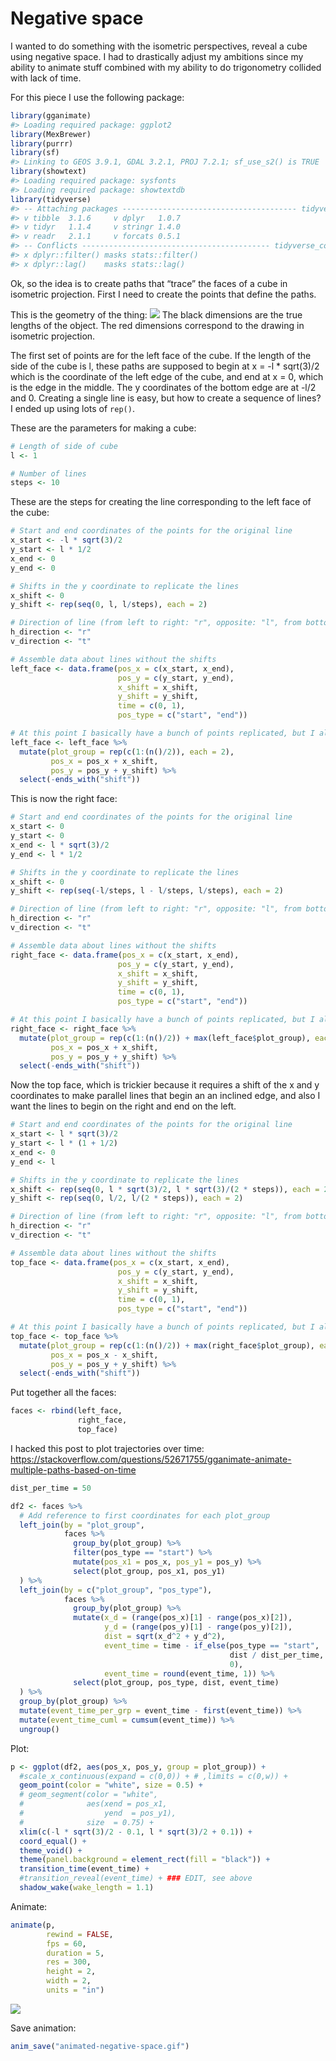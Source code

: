 
<!-- README.md is generated from README.Rmd. Please edit that file -->

# Negative space

<!-- badges: start -->
<!-- badges: end -->

I wanted to do something with the isometric perspectives, reveal a cube
using negative space. I had to drastically adjust my ambitions since my
ability to animate stuff combined with my ability to do trigonometry
collided with lack of time.

For this piece I use the following package:

``` r
library(gganimate)
#> Loading required package: ggplot2
library(MexBrewer)
library(purrr)
library(sf)
#> Linking to GEOS 3.9.1, GDAL 3.2.1, PROJ 7.2.1; sf_use_s2() is TRUE
library(showtext)
#> Loading required package: sysfonts
#> Loading required package: showtextdb
library(tidyverse)
#> -- Attaching packages --------------------------------------- tidyverse 1.3.1 --
#> v tibble  3.1.6     v dplyr   1.0.7
#> v tidyr   1.1.4     v stringr 1.4.0
#> v readr   2.1.1     v forcats 0.5.1
#> -- Conflicts ------------------------------------------ tidyverse_conflicts() --
#> x dplyr::filter() masks stats::filter()
#> x dplyr::lag()    masks stats::lag()
```

Ok, so the idea is to create paths that “trace” the faces of a cube in
isometric projection. First I need to create the points that define the
paths.

This is the geometry of the thing:
![](3D_shapes_in_isometric_projection.svg) The black dimensions are the
true lengths of the object. The red dimensions correspond to the drawing
in isometric projection.

The first set of points are for the left face of the cube. If the length
of the side of the cube is l, these paths are supposed to begin at x =
-l \* sqrt(3)/2 which is the coordinate of the left edge of the cube,
and end at x = 0, which is the edge in the middle. The y coordinates of
the bottom edge are at -l/2 and 0. Creating a single line is easy, but
how to create a sequence of lines? I ended up using lots of `rep()`.

These are the parameters for making a cube:

``` r
# Length of side of cube
l <- 1

# Number of lines
steps <- 10
```

These are the steps for creating the line corresponding to the left face
of the cube:

``` r
# Start and end coordinates of the points for the original line
x_start <- -l * sqrt(3)/2
y_start <- l * 1/2
x_end <- 0
y_end <- 0

# Shifts in the y coordinate to replicate the lines
x_shift <- 0
y_shift <- rep(seq(0, l, l/steps), each = 2)

# Direction of line (from left to right: "r", opposite: "l", from bottom to top: "t", from top to bottom: "b" )
h_direction <- "r"
v_direction <- "t"

# Assemble data about lines without the shifts
left_face <- data.frame(pos_x = c(x_start, x_end), 
                        pos_y = c(y_start, y_end),
                        x_shift = x_shift,
                        y_shift = y_shift,
                        time = c(0, 1),
                        pos_type = c("start", "end"))

# At this point I basically have a bunch of points replicated, but I also have the required coordiante shifts (x_shift = 0 in this case) 
left_face <- left_face %>%
  mutate(plot_group = rep(c(1:(n()/2)), each = 2),
         pos_x = pos_x + x_shift,
         pos_y = pos_y + y_shift) %>%
  select(-ends_with("shift"))
```

This is now the right face:

``` r
# Start and end coordinates of the points for the original line
x_start <- 0
y_start <- 0
x_end <- l * sqrt(3)/2
y_end <- l * 1/2

# Shifts in the y coordinate to replicate the lines
x_shift <- 0
y_shift <- rep(seq(-l/steps, l - l/steps, l/steps), each = 2)

# Direction of line (from left to right: "r", opposite: "l", from bottom to top: "t", from top to bottom: "b" )
h_direction <- "r"
v_direction <- "t"

# Assemble data about lines without the shifts
right_face <- data.frame(pos_x = c(x_start, x_end), 
                        pos_y = c(y_start, y_end),
                        x_shift = x_shift,
                        y_shift = y_shift,
                        time = c(0, 1),
                        pos_type = c("start", "end"))

# At this point I basically have a bunch of points replicated, but I also have the required coordiante shifts (x_shift = 0 in this case) 
right_face <- right_face %>%
  mutate(plot_group = rep(c(1:(n()/2)) + max(left_face$plot_group), each = 2),
         pos_x = pos_x + x_shift,
         pos_y = pos_y + y_shift) %>%
  select(-ends_with("shift"))
```

Now the top face, which is trickier because it requires a shift of the x
and y coordinates to make parallel lines that begin an an inclined edge,
and also I want the lines to begin on the right and end on the left.

``` r
# Start and end coordinates of the points for the original line
x_start <- l * sqrt(3)/2
y_start <- l * (1 + 1/2)
x_end <- 0
y_end <- l

# Shifts in the y coordinate to replicate the lines
x_shift <- rep(seq(0, l * sqrt(3)/2, l * sqrt(3)/(2 * steps)), each = 2)
y_shift <- rep(seq(0, l/2, l/(2 * steps)), each = 2)

# Direction of line (from left to right: "r", opposite: "l", from bottom to top: "t", from top to bottom: "b" )
h_direction <- "r"
v_direction <- "t"

# Assemble data about lines without the shifts
top_face <- data.frame(pos_x = c(x_start, x_end), 
                        pos_y = c(y_start, y_end),
                        x_shift = x_shift,
                        y_shift = y_shift,
                        time = c(0, 1),
                        pos_type = c("start", "end"))

# At this point I basically have a bunch of points replicated, but I also have the required coordiante shifts (x_shift = 0 in this case) 
top_face <- top_face %>%
  mutate(plot_group = rep(c(1:(n()/2)) + max(right_face$plot_group), each = 2),
         pos_x = pos_x - x_shift,
         pos_y = pos_y + y_shift) %>%
  select(-ends_with("shift"))
```

Put together all the faces:

``` r
faces <- rbind(left_face,
               right_face,
               top_face)
```

I hacked this post to plot trajectories over time:
<https://stackoverflow.com/questions/52671755/gganimate-animate-multiple-paths-based-on-time>

``` r
dist_per_time = 50

df2 <- faces %>% 
  # Add reference to first coordinates for each plot_group
  left_join(by = "plot_group",
            faces %>% 
              group_by(plot_group) %>%
              filter(pos_type == "start") %>%
              mutate(pos_x1 = pos_x, pos_y1 = pos_y) %>%
              select(plot_group, pos_x1, pos_y1)
  ) %>%
  left_join(by = c("plot_group", "pos_type"),
            faces %>%
              group_by(plot_group) %>%
              mutate(x_d = (range(pos_x)[1] - range(pos_x)[2]),
                     y_d = (range(pos_y)[1] - range(pos_y)[2]),
                     dist = sqrt(x_d^2 + y_d^2),
                     event_time = time - if_else(pos_type == "start", 
                                                 dist / dist_per_time, 
                                                 0),
                     event_time = round(event_time, 1)) %>%
              select(plot_group, pos_type, dist, event_time)
  ) %>%
  group_by(plot_group) %>%
  mutate(event_time_per_grp = event_time - first(event_time)) %>%
  mutate(event_time_cuml = cumsum(event_time)) %>%
  ungroup()
```

Plot:

``` r
p <- ggplot(df2, aes(pos_x, pos_y, group = plot_group)) +
  #scale_x_continuous(expand = c(0,0)) + # ,limits = c(0,w)) +
  geom_point(color = "white", size = 0.5) +
  # geom_segment(color = "white", 
  #              aes(xend = pos_x1, 
  #                  yend  = pos_y1),
  #              size  = 0.75) +
  xlim(c(-l * sqrt(3)/2 - 0.1, l * sqrt(3)/2 + 0.1)) +
  coord_equal() +
  theme_void() + 
  theme(panel.background = element_rect(fill = "black")) +
  transition_time(event_time) +
  #transition_reveal(event_time) + ### EDIT, see above
  shadow_wake(wake_length = 1.1)
```

Animate:

``` r
animate(p, 
        rewind = FALSE,
        fps = 60,
        duration = 5,
        res = 300,
        height = 2, 
        width = 2, 
        units = "in")
```

![](README_files/figure-gfm/unnamed-chunk-9-1.gif)<!-- -->

Save animation:

``` r
anim_save("animated-negative-space.gif")
```
